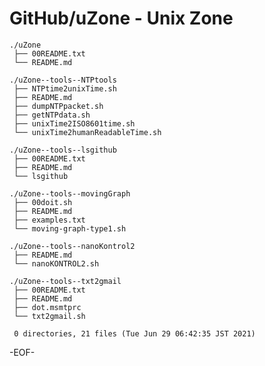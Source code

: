# GitHub/uZone - Unix Zone

    ./uZone
     ├── 00README.txt
     └── README.md

    ./uZone--tools--NTPtools
     ├── NTPtime2unixTime.sh
     ├── README.md
     ├── dumpNTPpacket.sh
     ├── getNTPdata.sh
     ├── unixTime2ISO8601time.sh
     └── unixTime2humanReadableTime.sh

    ./uZone--tools--lsgithub
     ├── 00README.txt
     ├── README.md
     └── lsgithub

    ./uZone--tools--movingGraph
     ├── 00doit.sh
     ├── README.md
     ├── examples.txt
     └── moving-graph-type1.sh

    ./uZone--tools--nanoKontrol2
     ├── README.md
     └── nanoKONTROL2.sh

    ./uZone--tools--txt2gmail
     ├── 00README.txt
     ├── README.md
     ├── dot.msmtprc
     └── txt2gmail.sh
      
     0 directories, 21 files (Tue Jun 29 06:42:35 JST 2021)

<!---
====

## Overview

uZone中のフォルダ/ファイルについての一般的な情報提供する．

Providing general information for the files and folders in the "uZone".

## Description

See 00README.txt

## Requirement

none.

## Usage

none.

## Installation

none.

## References

none.

## Licence

undefined.

## Author

[hohno-46466](https://github.com/hohno-46466) (@hohno_at_kuimc)

Thu Apr  9 14:57:40 JST 2020

# See Also

See also 00README.txt, if prepared.
-->


-EOF-
